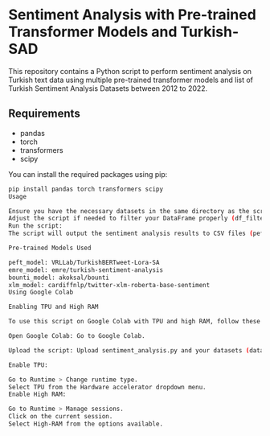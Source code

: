 # Sentiment Analysis with Pre-trained Transformer Models and Turkish-SAD

This repository contains a Python script to perform sentiment analysis on Turkish text data using multiple pre-trained transformer models and list of Turkish Sentiment Analysis Datasets between 2012 to 2022.

## Requirements

- pandas
- torch
- transformers
- scipy

You can install the required packages using pip:

```bash
pip install pandas torch transformers scipy
Usage

Ensure you have the necessary datasets in the same directory as the script.
Adjust the script if needed to filter your DataFrame properly (df_filtered).
Run the script:
The script will output the sentiment analysis results to CSV files (peft_model_results.csv, emre_model_results.csv, bounti_model_results.csv, xlm_model_results.csv) for each model.

Pre-trained Models Used

peft_model: VRLLab/TurkishBERTweet-Lora-SA
emre_model: emre/turkish-sentiment-analysis
bounti_model: akoksal/bounti
xlm_model: cardiffnlp/twitter-xlm-roberta-base-sentiment
Using Google Colab

Enabling TPU and High RAM

To use this script on Google Colab with TPU and high RAM, follow these steps:

Open Google Colab: Go to Google Colab.

Upload the script: Upload sentiment_analysis.py and your datasets (data1.csv, data2.csv) to Colab.

Enable TPU:

Go to Runtime > Change runtime type.
Select TPU from the Hardware accelerator dropdown menu.
Enable High RAM:

Go to Runtime > Manage sessions.
Click on the current session.
Select High-RAM from the options available.
